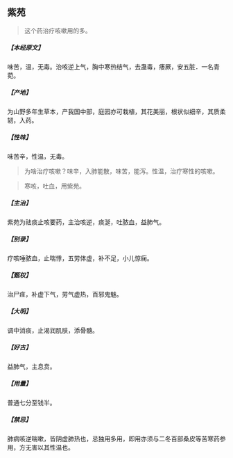 ## 紫苑

> 这个药治疗咳嗽用的多。

##### 【本经原文】
味苦，温，无毒。治咳逆上气，胸中寒热结气，去蛊毒，痿厥，安五脏．一名青菀。
##### 【产地】
为山野多年生草本，产我国中部，庭园亦可栽植，其花美丽，根状似细辛，其质柔轫，入药。
##### 【性味】
味苦辛，性温，无毒。

> 为啥治疗咳嗽？味辛，入肺能散，味苦，能泻。性温，治疗寒性的咳嗽。

> 寒咳，吐血，用紫苑。

##### 【主治】
紫苑为祛痰止咳要药，主治咳逆，痰涎，吐脓血，益肺气。
##### 【别录】
疗咳唾脓血，止喘悸，五劳体虚，补不足，小儿惊痫。
##### 【甄权】
治尸疰，补虚下气，劳气虚热，百邪鬼魅。
##### 【大明】
调中消痰，止渴润肌肤，添骨髓。
##### 【好古】
益肺气，主息贲。
##### 【用量】
普通七分至钱半。
##### 【禁忌】
肺病咳逆喘嗽，皆阴虚肺热也，忌独用多用，即用亦须与二冬百部桑皮等苦寒药参用，方无害以其性温也。